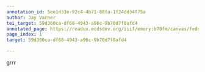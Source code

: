 ```yaml
---
annotation_id: 5ee1d33e-92c4-4b71-88fa-1f24dd34f75a
author: Jay Varner
tei_target: 59d360ca-df68-4943-a96c-9b70d7f8afd4
annotated_page: https://readux.ecdsdev.org/iiif/emory:b70fm/canvas/fedora:emory:gz6dp
page_index: 1
target: 59d360ca-df68-4943-a96c-9b70d7f8afd4

---
```

<p>grrr</p>